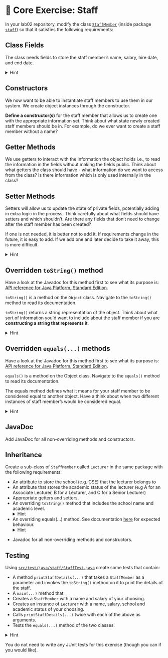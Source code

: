 # 🔱 Core Exercise: Staff

In your lab02 repository, modify the class [`StaffMember`](/src/main/java/staff/StaffMember.java) (inside package [`staff`](/src/main/java/staff)) so that it satisfies the following requirements:

## Class Fields

The class needs fields to store the staff member’s name, salary, hire date, and end date.

<details>
  <summary>Hint</summary>
  <ul>
    <li>Java has in-built date types such as [LocalDate](https://docs.oracle.com/en/java/javase/11/docs/api/java.base/java/time/LocalDate.html).</li>
  </ul>
</details>

## Constructors

We now want to be able to instantiate staff members to use them in our system. We create object instances through the constructor.

**Define a constructor(s)** for the staff member that allows us to create one with the appropriate information set. Think about what state newly created staff members should be in. For example, do we ever want to create a staff member without a name?

## Getter Methods

We use getters to interact with the information the object holds i.e., to read the information in the fields without making the fields public. Think about what getters the class should have - what information do we want to access from the class? Is there information which is only used internally in the class?

## Setter Methods

Setters will allow us to update the state of private fields, potentially adding in extra logic in the process. Think carefully about what fields should have setters and which shouldn’t. Are there any fields that don’t need to change after the staff member has been created?

If one is not needed, it is better not to add it. If requirements change in the future, it is easy to add. If we add one and later decide to take it away, this is more difficult.

<details>
  <summary>Hint</summary>
  Remember that you can still set the value of a field
  <b>without a setter</b> using the <b>constructor</b> when the
  object is created.
</details>

## Overridden `toString()` method

Have a look at the Javadoc for this method first to see what its purpose is: [API reference for Java Platform, Standard Edition](https://docs.oracle.com/en/java/javase/11/docs/api/java.base/java/lang/Object.html).

`toString()` is a method on the `Object` class. Navigate to the `toString()` method to read its documentation.

`toString()` returns a string representation of the object. Think about what sort of information you'd want to include about the staff member if you are **constructing a string that represents it**.

<details>
  <summary>Hint</summary>
  <ul>
    <li>
      No real right or wrong answers for this one. The definition of
      <code>toString()</code> is intentionally vague to offer you a lot of
      discretion in what the string representation of your object looks like,
      but a good idea would be to put all of the fields of the staff member into
      a string in some reasonably formatted way.
    </li>
  </ul>
</details>

## Overridden `equals(...)` methods

Have a look at the Javadoc for this method first to see what its purpose is: [API reference for Java Platform, Standard Edition](https://docs.oracle.com/en/java/javase/11/docs/api/java.base/java/lang/Object.html).

`equals()` is a method on the Object class. Navigate to the `equals()` method to read its documentation.

The equals method defines what it means for your staff member to be considered equal to another object. Have a think about when two different instances of staff member’s would be considered equal.

<details>
  <summary>Hint</summary>
  <ul>
    <li>
      When are strings in C considered equal? <code>==</code> can’t be used
      because that compares pointers, but two strings in C with different
      pointers can be considered equal if... ????
    </li>
  </ul>
</details>

## JavaDoc

Add JavaDoc for all non-overriding methods and constructors.

## Inheritance

Create a sub-class of `StaffMember` called `Lecturer` in the same package with the following requirements:

- An attribute to store the school (e.g. CSE) that the lecturer belongs to
- An attribute that stores the academic status of the lecturer (e.g A for an Associate Lecturer, B for a Lecturer, and C for a Senior Lecturer)
- Appropriate getters and setters.
- An overriding `toString()` method that includes the school name and academic level.
  <br/>
  <details>
    <summary>Hint</summary>
    As a subclass, a Lecturer is a more specific type of staff member. They still
    have the information a staff member has like a name and salary etc. We would
    also like this information in the toString() for Lecturer. You've already
    written code that does this part in the staff member. Is there any way you can
    reuse this code without having to copy it? Is there any way we can call the
    code written in our parent class, from the subclass?
  </details>
- An overriding equals(...) method. See documentation [here](<https://docs.oracle.com/en/java/javase/12/docs/api/java.base/java/lang/Object.html#equals(java.lang.Object)>) for expected behaviour.<br/>
  <details>
    <summary>Hint</summary>
    Since Lecturer is a subclass of StaffMember, they also have a name and salary
    etc. For Lecturers to be considered equal, not only do the extra fields added
    to the Lecturer class need to be the same, but so to do the fields that come
    from the StaffMember class, like name and salary etc.
    <br />
    However, you’ve already written code that checks whether the StaffMember
    fields are equal. Is there any way you can reuse this code without having to
    copy it? Is there any way we can call the code written in our parent class,
    from the subclass?
</details>

- Javadoc for all non-overriding methods and constructors.

## Testing

Using [`src/test/java/staff/StaffTest.java`](/src/test/java/staff/StaffTest.java) create some tests that contain:

- A method `printStaffDetails(...)` that takes a `StaffMember` as a parameter and invokes the `toString()` method on it to print the details of the staff.
- A `main(...)` method that:
- Creates a `StaffMember` with a name and salary of your choosing.
- Creates an instance of `Lecturer` with a name, salary, school and academic status of your choosing.
- Calls `printStaffDetails(...)` twice with each of the above as arguments.
- Tests the `equals(...)` method of the two classes.

<details>
  <summary>Hint</summary>
  Read the Javadoc for the equals method to get a better understanding of what
  the equals method is required to do. You will notice that certain properties
  need to hold for the equals method to be considered correct. If you’ve done
  discrete maths before, you may recognize these as the properties of an
  equivalence relation (i.e., equality is an equivalence relation).
  <br />
  Dividing your tests up to examine each property separately is a good way to
  structure your tests.
</details>

You do not need to write any JUnit tests for this exercise (though you can if you would like).

